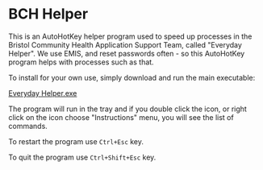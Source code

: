 # BCH Helper

This is an AutoHotKey helper program used to speed up processes in the Bristol Community Health  Application Support Team, called "Everyday Helper". We use EMIS, and reset passwords often - so this AutoHotKey program helps with processes such as that.

To install for your own use, simply download and run the main executable:

[Everyday Helper.exe](https://github.com/MrSimonC/BCH-Helper/blob/master/Everyday%20Helper.exe?raw=true)

The program will run in the tray and if you double click the icon, or right click on the icon choose "Instructions" menu,  you will see the list of commands.

To restart the program use `Ctrl+Esc` key.

To quit the program use `Ctrl+Shift+Esc` key.
